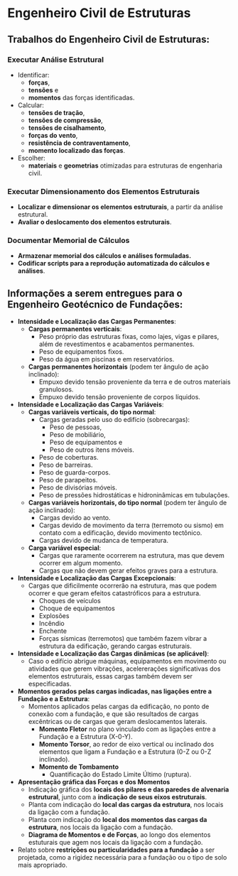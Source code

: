 # Engenheiro Civil de Estruturas

## Trabalhos do Engenheiro Civil de Estruturas:

### Executar Análise Estrutural 
- Identificar:
	- **forças**, 
	- **tensões** e 
	- **momentos** das forças identificadas.
- Calcular:
	- **tensões de tração**, 
	- **tensões de compressão**, 
	- **tensões de cisalhamento**,
	- **forças do vento**,
	- **resistência de contraventamento**,
	- **momento localizado das forças**.
- Escolher:
	- **materiais** e **geometrias** otimizadas para estruturas de engenharia civil.

### Executar Dimensionamento dos Elementos Estruturais
- **Localizar e dimensionar os elementos estruturais**, a partir da análise estrutural.
- **Avaliar o deslocamento dos elementos estruturais**.

### Documentar Memorial de Cálculos
- **Armazenar memorial dos cálculos e análises formuladas.**
- **Codificar scripts para a reprodução automatizada do cálculos e análises**.

## Informações a serem entregues para o Engenheiro Geotécnico de Fundações:
- **Intensidade e Localização das Cargas Permanentes**:
	- **Cargas permanentes verticais**:
		- Peso próprio das estruturas fixas, como lajes, vigas e pilares, além de revestimentos e acabamentos permanentes.
		- Peso de equipamentos fixos.
		- Peso da água em piscinas e em reservatórios.
	- **Cargas permanentes horizontais** (podem ter ângulo de ação inclinado):
		- Empuxo devido tensão proveniente da terra e de outros materiais granulosos.
		- Empuxo devido tensão proveniente de corpos líquidos.
- **Intensidade e Localização das Cargas Variáveis**:
	- **Cargas variáveis verticais, do tipo normal**:
		- Cargas geradas pelo uso do edifício (sobrecargas):
			- Peso de pessoas,
			- Peso de mobiliário,
			- Peso de equipamentos e
			- Peso de outros itens móveis.
		- Peso de coberturas.
		- Peso de barreiras.
		- Peso de guarda-corpos.
		- Peso de parapeitos.
		- Peso de divisórias móveis.
		- Peso de pressões hidrostáticas e hidroninâmicas em tubulações.
	- **Cargas variáveis horizontais, do tipo normal** (podem ter ângulo de ação inclinado):
		- Cargas devido ao vento.
		- Cargas devido de movimento da terra (terremoto ou sismo) em contato com a edificação, devido movimento tectônico.
		- Cargas devido de mudanca de temperatura.
	- **Carga variável especial**:
		- Cargas que raramente ocorrerem na estrutura, mas que devem ocorrer em algum momento.
		- Cargas que não devem gerar efeitos graves para a estrutura.
- **Intensidade e Localização das Cargas Excepcionais**:
	- Cargas que dificilmente ocorrerão na estrutura, mas que podem ocorrer e que geram efeitos catastróficos para a estrutura.
		- Choques de veículos
		- Choque de equipamentos
		- Explosões
		- Incêndio
		- Enchente
		- Forças sísmicas (terremotos) que também fazem vibrar a estrutura da edificação, gerando cargas estruturais.
- **Intensidade e Localização das Cargas dinâmicas (se aplicável)**:
	- Caso o edifício abrigue máquinas, equipamentos em movimento ou atividades que gerem vibrações, acelererações significativas dos elementos estruturais, essas cargas também devem ser especificadas.
- **Momentos gerados pelas cargas indicadas, nas ligações entre a Fundação e a Estrutura**:
	- Momentos aplicados pelas cargas da edificação, no ponto de conexão com a fundação, e que são resultados de cargas excêntricas ou de cargas que geram deslocamentos laterais.
		- **Momento Fletor** no plano vinculado com as ligações entre a Fundação e a Estrutura  (X-0-Y).
		- **Momento Torsor**, ao redor de eixo vertical ou inclinado dos elementos que ligam a Fundação e a Estrutura (0-Z ou 0-Z inclinado).
		- **Momento de Tombamento**
			- Quantificação do Estado Limite Último (ruptura).
- **Apresentação gráfica das Forças e dos Momentos**
	- Indicação gráfica dos **locais dos pilares e das paredes de alvenaria estrutural**, junto com a **indicação de seus eixos estruturais**.
	- Planta com indicação do **local das cargas da estrutura**, nos locais da ligação com a fundação.
	- Planta com indicação do **local dos momentos das cargas da estrutura**, nos locais da ligação com a fundação.
	- **Diagrama de Momentos e de Forças**, ao longo dos elementos estuturais que agem nos locais da ligação com a fundação.
- Relato sobre **restrições ou particularidades para a fundação** a ser projetada, como a rigidez necessária para a fundação ou o tipo de solo mais apropriado. 
